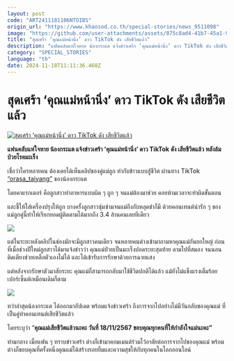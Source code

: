 ```yaml
---
layout: post
code: "ART2411181106NTOIBS"
origin_url: "https://www.khaosod.co.th/special-stories/news_9511098"
image: "https://github.com/user-attachments/assets/875c8ad4-41b7-45a1-96fc-3249ecfc0d04"
title: "สุดเศร้า ‘คุณแม่หน้านิ่ง’ ดาว TikTok ดัง เสียชีวิตแล้ว"
description: "แฟนคลับแห่ใจหาย น้องกระแต แจ้งข่าวเศร้า ‘คุณแม่หน้านิ่ง’ ดาว TikTok ดัง เสียชีวิตแล้ว หลังล้มป่วยโรคมะเร็ง"
category: "SPECIAL_STORIES"
language: "th"
date: 2024-11-18T11:11:36.460Z
---
```


# สุดเศร้า ‘คุณแม่หน้านิ่ง’ ดาว TikTok ดัง เสียชีวิตแล้ว

[![สุดเศร้า ‘คุณแม่หน้านิ่ง’ ดาว TikTok ดัง เสียชีวิตแล้ว](https://www.khaosod.co.th/wpapp/uploads/2024/11/momdie181167-3.jpg "สุดเศร้า ‘คุณแม่หน้านิ่ง’ ดาว TikTok ดัง เสียชีวิตแล้ว")](https://www.khaosod.co.th/wpapp/uploads/2024/11/momdie181167-3.jpg)

**แฟนคลับแห่ใจหาย น้องกระแต แจ้งข่าวเศร้า ‘คุณแม่หน้านิ่ง’ ดาว TikTok ดัง เสียชีวิตแล้ว หลังล้มป่วยโรคมะเร็ง**

เชื่อว่าใครหลายคน ต้องเคยได้เห็นคลิปของคู่แม่ลูก ทำกับข้าวแบบสู้ชีวิต ผ่านทาง TikTok [“orasa\_taiyang”](https://www.tiktok.com/@orasa_taiyang) ของน้องกระแต

โดยคาแรกเตอร์ คือลูกสาวทำอาหารแบบผิด ๆ ถูก ๆ จนแม่ต้องมาช่วย คอยห้ามเวลาจะทำผิดขั้นตอน

และชี้ให้ใส่เครื่องปรุงให้ถูก บางครั้งลูกสาวซุ่มซ่ามจนแม่ถึงกับหลุดขำก็มี ด้วยคอนเทนต์น่ารัก ๆ ของแม่ลูกคู่นี้ทำให้เรียกยอดผู้ติดตามได้มากถึง 3.4 ล้านคนเลยทีเดียว

[![](https://www.khaosod.co.th/wpapp/uploads/2024/11/momdie181167-6.jpg)](https://www.khaosod.co.th/wpapp/uploads/2024/11/momdie181167-6.jpg)



แต่ในระยะหลังคลิปในช่องมักจะมีลูกสาวคนเดียว จนหลายคนต่างเข้ามาถามหาคุณแม่กันยกใหญ่ ก่อนที่เมื่อช่วงปีใหม่ลูกสาวได้มาแจ้งข่าวว่า คุณแม่ป่วยเป็นมะเร็งปอดระยะสุดท้าย ลามไปที่สมอง จนนอนติดเตียงช่วยเหลือตัวเองไม่ได้ และได้เข้ารับการรักษาด้วยการฉายแสง

แต่หลังจากรักษาตัวมาสักระยะ คุณแม่ก็สามารถกลับมาใช้ชีวิตปกติได้แล้ว แม้ยังไม่แข็งแรงเต็มร้อยเปอร์เซ็นต์เหมือนเดิมก็ตาม

[![](https://www.khaosod.co.th/wpapp/uploads/2024/11/momdie181167-45.jpg)](https://www.khaosod.co.th/wpapp/uploads/2024/11/momdie181167-45.jpg)

ทว่าล่าสุดน้องกระแต ได้ออกมาอัปเดต พร้อมแจ้งข่าวเศร้า ถึงการจากไปอย่างไม่มีวันกลับของคุณแม่ ที่เป็นคู่ทำคอนเทนต์เสียชีวิตแล้ว

โดยระบุว่า “**คุณแม่เสียชีวิตแล้วนะคะ วันที่ 18/11/2567 ขอบคุณทุกคนที่ให้กำลังใจแม่นะคะ”**

ท่ามกลาง เมื่อแฟน ๆ ทราบข่าวเศร้า ต่างก็เข้ามาคอมเมนต์ร่วมไว้อาลัยต่อการจากไปของคุณแม่ พร้อมต่างก็ขอบคุณที่ครั้งหนึ่งคุณแม่ได้สร้างรอยยิ้มและความสุขให้กับทุกคนในโลกออนไลน์



